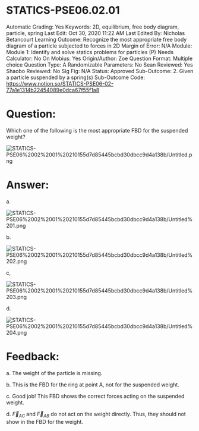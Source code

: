 # STATICS-PSE06.02.01

Automatic Grading: Yes
Keywords: 2D, equilibrium, free body diagram, particle, spring
Last Edit: Oct 30, 2020 11:22 AM
Last Edited By: Nicholas Betancourt
Learning Outcome: Recognize the most appropriate free body diagram of a particle subjected to forces in 2D
Margin of Error: N/A
Module: Module 1: Identify and solve statics problems for particles (P)
Needs Calculator: No
On Mobius: Yes
Origin/Author: Zoe
Question Format: Multiple choice
Question Type: A
Randomizable Parameters: No
Sean Reviewed: Yes
Shaobo Reviewed: No
Sig Fig: N/A
Status: Approved
Sub-Outcome: 2. Given a particle suspended by a spring(s)
Sub-Outcome Code: https://www.notion.so/STATICS-PSE06-02-77a1e1314b22454089e0dca67f55f1a8

# Question:

Which one of the following is the most appropriate FBD for the suspended weight?

![STATICS-PSE06%2002%2001%20210155d7d85445bcbd30dbcc9d4a138b/Untitled.png](STATICS-PSE06%2002%2001%20210155d7d85445bcbd30dbcc9d4a138b/Untitled.png)

# Answer:

a. 

![STATICS-PSE06%2002%2001%20210155d7d85445bcbd30dbcc9d4a138b/Untitled%201.png](STATICS-PSE06%2002%2001%20210155d7d85445bcbd30dbcc9d4a138b/Untitled%201.png)

b.

![STATICS-PSE06%2002%2001%20210155d7d85445bcbd30dbcc9d4a138b/Untitled%202.png](STATICS-PSE06%2002%2001%20210155d7d85445bcbd30dbcc9d4a138b/Untitled%202.png)

c,

![STATICS-PSE06%2002%2001%20210155d7d85445bcbd30dbcc9d4a138b/Untitled%203.png](STATICS-PSE06%2002%2001%20210155d7d85445bcbd30dbcc9d4a138b/Untitled%203.png)

d.

![STATICS-PSE06%2002%2001%20210155d7d85445bcbd30dbcc9d4a138b/Untitled%204.png](STATICS-PSE06%2002%2001%20210155d7d85445bcbd30dbcc9d4a138b/Untitled%204.png)

# Feedback:

a. The weight of the particle is missing.

b. This is the FBD for the ring at point A, not for the suspended weight.

c. Good job! This FBD shows the correct forces acting on the suspended weight.

d. $\overrightarrow{F}_{AC}$ and $\overrightarrow{F}_{AB}$ do not act on the weight directly. Thus, they should not show in the FBD for the weight.
